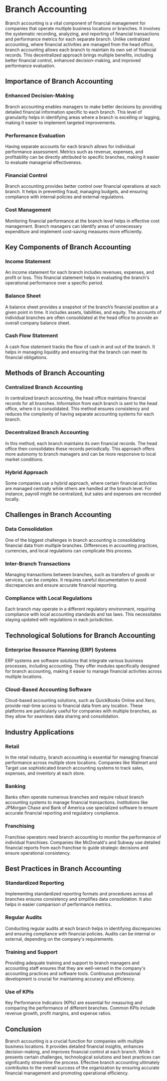 # Branch Accounting

Branch accounting is a vital component of financial management for companies that operate multiple business locations or branches. It involves the systematic recording, analyzing, and reporting of financial transactions and performance metrics for each separate branch. Unlike centralized accounting, where financial activities are managed from the head office, branch accounting allows each branch to maintain its own set of financial records. This decentralized approach brings multiple benefits, including better financial control, enhanced decision-making, and improved performance evaluation.

## Importance of Branch Accounting

### Enhanced Decision-Making

Branch accounting enables managers to make better decisions by providing detailed financial information specific to each branch. This level of granularity helps in identifying areas where a branch is excelling or lagging, making it easier to implement targeted improvements.

### Performance Evaluation

Having separate accounts for each branch allows for individual performance assessment. Metrics such as revenue, expenses, and profitability can be directly attributed to specific branches, making it easier to evaluate managerial effectiveness.

### Financial Control

Branch accounting provides better control over financial operations at each branch. It helps in preventing fraud, managing budgets, and ensuring compliance with internal policies and external regulations.

### Cost Management

Monitoring financial performance at the branch level helps in effective cost management. Branch managers can identify areas of unnecessary expenditure and implement cost-saving measures more efficiently.

## Key Components of Branch Accounting

### Income Statement

An income statement for each branch includes revenues, expenses, and profit or loss. This financial statement helps in evaluating the branch's operational performance over a specific period.

### Balance Sheet

A balance sheet provides a snapshot of the branch’s financial position at a given point in time. It includes assets, liabilities, and equity. The accounts of individual branches are often consolidated at the head office to provide an overall company balance sheet.

### Cash Flow Statement

A cash flow statement tracks the flow of cash in and out of the branch. It helps in managing liquidity and ensuring that the branch can meet its financial obligations.

## Methods of Branch Accounting

### Centralized Branch Accounting

In centralized branch accounting, the head office maintains financial records for all branches. Information from each branch is sent to the head office, where it is consolidated. This method ensures consistency and reduces the complexity of having separate accounting systems for each branch.

### Decentralized Branch Accounting

In this method, each branch maintains its own financial records. The head office then consolidates these records periodically. This approach offers more autonomy to branch managers and can be more responsive to local market conditions.

### Hybrid Approach

Some companies use a hybrid approach, where certain financial activities are managed centrally while others are handled at the branch level. For instance, payroll might be centralized, but sales and expenses are recorded locally.

## Challenges in Branch Accounting

### Data Consolidation

One of the biggest challenges in branch accounting is consolidating financial data from multiple branches. Differences in accounting practices, currencies, and local regulations can complicate this process.

### Inter-Branch Transactions

Managing transactions between branches, such as transfers of goods or services, can be complex. It requires careful documentation to avoid discrepancies and ensure accurate financial reporting.

### Compliance with Local Regulations

Each branch may operate in a different regulatory environment, requiring compliance with local accounting standards and tax laws. This necessitates staying updated with regulations in each jurisdiction.

## Technological Solutions for Branch Accounting

### Enterprise Resource Planning (ERP) Systems

ERP systems are software solutions that integrate various business processes, including accounting. They offer modules specifically designed for branch accounting, making it easier to manage financial activities across multiple locations.

### Cloud-Based Accounting Software

Cloud-based accounting solutions, such as QuickBooks Online and Xero, provide real-time access to financial data from any location. These platforms are particularly useful for companies with multiple branches, as they allow for seamless data sharing and consolidation.

## Industry Applications

### Retail

In the retail industry, branch accounting is essential for managing financial performance across multiple store locations. Companies like Walmart and Target use sophisticated branch accounting systems to track sales, expenses, and inventory at each store.

### Banking

Banks often operate numerous branches and require robust branch accounting systems to manage financial transactions. Institutions like JPMorgan Chase and Bank of America use specialized software to ensure accurate financial reporting and regulatory compliance.

### Franchising

Franchise operators need branch accounting to monitor the performance of individual franchises. Companies like McDonald's and Subway use detailed financial reports from each franchise to guide strategic decisions and ensure operational consistency.

## Best Practices in Branch Accounting

### Standardized Reporting

Implementing standardized reporting formats and procedures across all branches ensures consistency and simplifies data consolidation. It also helps in easier comparison of performance metrics.

### Regular Audits

Conducting regular audits at each branch helps in identifying discrepancies and ensuring compliance with financial policies. Audits can be internal or external, depending on the company's requirements.

### Training and Support

Providing adequate training and support to branch managers and accounting staff ensures that they are well-versed in the company's accounting practices and software tools. Continuous professional development is crucial for maintaining accuracy and efficiency.

### Use of KPIs

Key Performance Indicators (KPIs) are essential for measuring and comparing the performance of different branches. Common KPIs include revenue growth, profit margins, and expense ratios.

## Conclusion

Branch accounting is a crucial function for companies with multiple business locations. It provides detailed financial insights, enhances decision-making, and improves financial control at each branch. While it presents certain challenges, technological solutions and best practices can significantly streamline the process. Effective branch accounting ultimately contributes to the overall success of the organization by ensuring accurate financial management and promoting operational efficiency.